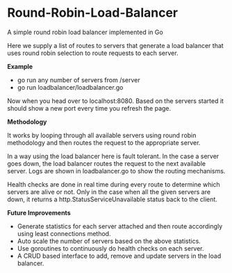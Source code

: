 # Round-Robin-Load-Balancer
A simple round robin load balancer implemented in Go

Here we supply a list of routes to servers that generate a load balancer that uses round robin selection to route requests to each server.

**Example**

* go run any number of servers from /server
* go run loadbalancer/loadbalancer.go

Now when you head over to localhost:8080. Based on the servers started it should show a new port every time you refresh the page.

**Methodology**

It works by looping through all available servers using round robin methodology and then routes the request to the appropriate server.

In a way using the load balancer here is fault tolerant. In the case a server goes down, the load balancer routes the request to the next available server. Logs are shown in loadbalancer.go to show the routing mechanisms.

Health checks are done in real time during every route to determine which servers are alive or not. Only in the case when all the given servers are down, it returns a http.StatusServiceUnavailable status back to the client.

**Future Improvements**

* Generate statistics for each server attached and then route accordingly using least connections method.
* Auto scale the number of servers based on the above statistics.
* Use goroutines to continuously do health checks on each server. 
* A CRUD based interface to add, remove and update servers in the load balancer.

